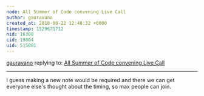 ```yaml
---
node: All Summer of Code convening Live Call
author: gauravano
created_at: 2018-06-22 12:48:32 +0000
timestamp: 1529671712
nid: 16308
cid: 19864
uid: 515081
---
```




[gauravano](../profile/gauravano) replying to: [All Summer of Code convening Live Call](../notes/liz/05-07-2018/all-summer-of-code-convening-live-call)

----
I guess making a new note would be required and there  we can get everyone else's thought about the timing, so max people can join.